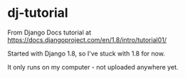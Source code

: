 # dj-tutorial

From Django Docs tutorial at https://docs.djangoproject.com/en/1.8/intro/tutorial01/

Started with Django 1.8, so I've stuck with 1.8 for now. 

It only runs on my computer - not uploaded anywhere yet.

